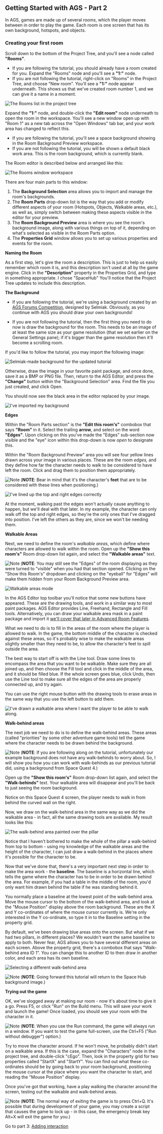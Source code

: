 ## Getting Started with AGS - Part 2

In AGS, games are made up of several *rooms*, which the player moves
between in order to play the game. Each room is one screen that has its
own background, hotspots, and objects.

### Creating your first room

Scroll down to the bottom of the Project Tree, and you'll see a node
called **"Rooms"**.

* If you are following the tutorial, you should already have a room created for you. Expand the "Rooms" node and you'll see a **"1:"** node.
* If you are not following the tutorial, right-click on "Rooms" in the Project Tree, and choose "New room". You'll see a **"1:"** node appear underneath. This shows us that we've created room number 1, and we can give it a name in a moment.

![The Rooms list in the project tree](https://user-images.githubusercontent.com/31778541/79384126-550a8080-7f34-11ea-89b6-39a87845acdf.png)

Expand the **"1:"** node, and double-click the **"Edit room"** node underneath
to open the room in the workspace. You'll see a new window open up with "Room 1" as a new tab across the "Open Windows" tab bar, and your work area has changed to reflect this.

* If you are following the tutorial, you'll see a space background showing in the Room Background Preview workspace.
* If you are not following the tutorial, you will be shown a default black work area. This is the room background, which is currently blank.

The Room editor is described below and arranged like this:

![The Rooms window workspace](https://user-images.githubusercontent.com/31778541/79386888-ca785000-7f38-11ea-858d-285dd93ec5f6.png)

There are four main parts to this window:

1. The **Background Selection** area allows you to import and manage the room's backgrounds.
2. The **Room Parts** drop-down list is the way that you add or modify different aspects of your room (Hotspots, Objects, Walkable areas, etc.), as well as, simply switch between making these aspects visible in the editor for your preview.
3. The **Room Background Preview** area is where you see the room's
    background image, along with various things on top of it, depending
    on what's selected as visible in the Room Parts option.
4. The **Properties Grid** window allows you to set up various properties and
    events for the room.

**Naming the Room**

As a first step, let's give the room a description. This is just to help
us easily remember which room it is, and this description isn't used at
all by the game engine. Click in the **"Description"** property in the
Properties Grid, and type in something appropriate. I chose "SpaceHub" You'll notice that the
Project Tree updates to include this description.

**The Background**

* If you are following the tutorial, we're using a background created by an [AGS Forums Competition](https://www.adventuregamestudio.co.uk/forums/index.php?topic=54703.0), designed by Selmiak. Obviously, as you continue with AGS you should draw your own backgrounds!

* If you are not following the tutorial, then the first thing you need to do now is draw the background for the room.
This needs to be an image of at least the same size as your game resolution (that we set earlier on the General Settings pane); if it's bigger than the game resolution then it'll become a scrolling room.

If you'd like to follow the tutorial, you may import the following image:

![Selmiak-made background for the updated tutorial](https://user-images.githubusercontent.com/31778541/79389437-6fe0f300-7f3c-11ea-9d0c-63138adcfffb.png)

Otherwise, draw the image in your favorite paint package, and once done, save it
as a BMP or PNG file. Then, return to the AGS Editor, and press the
**"Change"** button within the "Background Selection" area. Find the file you just created, and click Open.

You should now see the black area in the editor replaced by your image.

![I've imported my background](https://user-images.githubusercontent.com/31778541/79390031-f85f9380-7f3c-11ea-96e6-ef73f7a8e809.png)

**Edges**

Within the "Room Parts section" is the **"Edit this room's"** combobox that says **"Room"** in it. Select the trailing **arrow**, and select on the word **"Edges"**. Upon clicking on this you've made the "Edges" sub-section now visible and the "eye" icon within this drop-down is now _open_ to designate this.

Within the "Room Background Preview" area you will see four yellow lines drawn across your image in various places.
These are the room *edges,* and they define how far the character needs
to walk to be considered to have left the room. Click and drag them to
position them appropriately.

![Note](images/icon_info.gif) (**NOTE**: Bear in mind that it's the character's
**feet** that are to be considered with these lines when positioning.)

![I've lined up the top and right edges correctly](https://user-images.githubusercontent.com/31778541/79390824-6a84a800-7f3e-11ea-8569-b528f294531c.png)

At the moment, walking past the edges won't actually cause anything to
happen, but we'll deal with that later. In my example, the character can
only walk off the top and right edges, so they're the only ones that
I've dragged into position. I've left the others as they are, since we
won't be needing them.

**Walkable Areas**

Next, we need to define the room's *walkable areas*, which define where
characters are allowed to walk within the room. Open up the **"Show this room's"** Room drop-down
list again, and select the **"Walkable areas"** text.

![Note](images/icon_info.gif) (**NOTE**: You may still see the "Edges" of the room displaying as they were turned to "visible" when you had that section opened. Clicking on the "Show this Room's" dropdown and clicking on the "eyeball" for "Edges" will make them hidden from your Room Background Preview area.

![Walkable areas mode](https://user-images.githubusercontent.com/31778541/79393774-0238c500-7f44-11ea-8bbc-fbc63099a1a8.png)

In the AGS Editor top toolbar you'll notice that some new buttons have appeared. These
are the drawing tools, and work in a similar way to most paint packages.
AGS Editor provides Line, Freehand, Rectangle and Fill tools. Alternatively,
you can draw your walkable area mask in a paint package and import it
[we'll cover that later in Advanced Room Features](https://github.com/adventuregamestudio/ags-manual/wiki/AdvancedRoomFeatures#importing-a-file-as-the-walkable-area-mask).

What we need to do is to fill in the areas of the room where the player
is allowed to walk. In the game, the bottom middle of the character is
checked against these areas, so it's probably wise to make the walkable
areas slightly smaller than they need to be, to allow the character's
feet to spill outside the area.

The best way to start off is with the Line tool. Draw some lines to
encompass the area that you want to be walkable. Make sure they are all
joined up, and then choose the Fill tool and click in the middle of the
area, and it should be filled blue. If the whole screen goes blue, click
Undo, then use the Line tool to make sure all the edges of the area are
properly connected up, and try again.

You can use the right mouse button with the drawing tools to erase areas
in the same way that you use the left button to add them.

![I've drawn a walkable area where I want the player to be able to walk along.](https://user-images.githubusercontent.com/31778541/79393916-45933380-7f44-11ea-89b8-42d46a89153c.png)

**Walk-behind areas**

The next job we need to do is to define the walk-behind areas. These
areas (called "priorities" by some other adventure game tools) tell the
game where the character needs to be drawn behind the background.

![Note](images/icon_info.gif) (**NOTE**: If you are following along on the tutorial, unfortunately our example background does not have any walk-behinds to worry about. So, I will show you how you can work with walk-behinds as our previous tutorial did, using a background from Space Quest 4.)

Open up the **"Show this room's"** Room drop-down
list again, and select the **"Walk-behinds"** text. Your walkable area will
disappear and you'll be back to just seeing the room background.

Notice on this Space Quest 4 screen, the player needs to walk in from behind the curved wall on the right.

Now, we draw on the walk-behind area in the same way as we did the
walkable area - in fact, all the same drawing tools are available. My
result looks like this:

![The walk-behind area painted over the pillar](images/intro2_7.jpg)

Notice that I haven't bothered to make the whole of the pillar a
walk-behind from top to bottom - using my knowledge of the walkable
areas and the height of the character, I can just draw a walk-behind in
the places where it's possible for the character to be.

Now that we've done that, there's a very important next step in order to
make the area work - the **baseline**. The baseline is a horizontal
line, which tells the game where the character has to be in order to be
drawn behind the area. For example, if you had a table in the middle of
the room, you'd only want him drawn behind the table if he was standing
behind it.

You normally place a baseline at the lowest point of the walk-behind
area. Move the mouse cursor to the bottom of the walk-behind area, and
look at the "Mouse Position" display above the room background. These
are the X and Y co-ordinates of where the mouse cursor currently is.
We're only interested in the Y co-ordinate, so type it in to the
Baseline setting in the property grid.

By default, we've been drawing blue areas onto the screen. But what if
we had two pillars, in different places? We wouldn't want the same
baseline to apply to both. Never fear, AGS allows you to have several
different areas on each screen. Above the property grid, there's a
combobox that says "Walk-behind area ID 1". You can change this to another ID to then draw
in another color, and each area has its own baseline.

![Selecting a different walk-behind area](images/intro2_8.jpg)

![Note](images/icon_info.gif) (**NOTE**: Going forward this tutorial will return to the Space Hub background image.)

**Trying out the game**

OK, we've slogged away at making our room - now it's about time to give
it a go. Press F5, or click "Run" on the Build menu. This will save your
work and launch the game! Once loaded, you should see your room with the
character in it.

![Note](images/icon_info.gif) (**NOTE**: When you use the Run command, the game will always run in a window.
If you want to test the game full-screen, use the Ctrl+F5
("Run without debugger") option.)

Try to move the character around. If he won't move, he probably didn't
start on a walkable area. If this is the case, expand the "Characters"
node in the project tree, and double-click "cEgo". Then, look in the
property grid for two properties called "StartX" and "StartY". You can
find out what these co-ordinates should be by going back to your room
background, positioning the mouse cursor at the place where you want the
character to start, and reading the "Mouse Position" display.

Once you've got that working, have a play walking the character around
the screen, testing out the walkable and walk-behind areas.

![Note](images/icon_info.gif) (**NOTE**: The normal way of exiting the game is to press Ctrl+Q. It's possible
that during development of your game, you may create a script that
causes the game to lock up - in this case, the emergency break key
Alt+X will exit the game for you.)

Go to part 3: [Adding interaction](acintro3)
